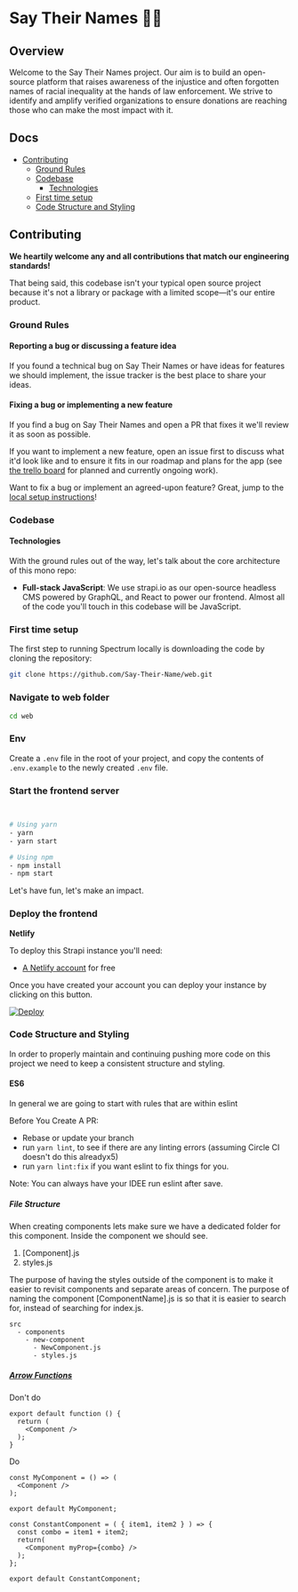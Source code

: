 # Say Their Names ✊🏿

## Overview

Welcome to the Say Their Names project. Our aim is to build an open-source platform that raises awareness of the injustice and often forgotten names of racial inequality at the hands of law enforcement. We strive to identify and amplify verified organizations to ensure donations are reaching those who can make the most impact with it.

## Docs

- [Contributing](#contributing)
  - [Ground Rules](#ground-rules)
  - [Codebase](#codebase)
    - [Technologies](#technologies)
  - [First time setup](#first-time-setup)
  - [Code Structure and Styling](#coding-structure-styling)

## Contributing

**We heartily welcome any and all contributions that match our engineering standards!**

That being said, this codebase isn't your typical open source project because it's not a library or package with a limited scope—it's our entire product.

### Ground Rules

#### Reporting a bug or discussing a feature idea

If you found a technical bug on Say Their Names or have ideas for features we should implement, the issue tracker is the best place to share your ideas.

#### Fixing a bug or implementing a new feature

If you find a bug on Say Their Names and open a PR that fixes it we'll review it as soon as possible.

If you want to implement a new feature, open an issue first to discuss what it'd look like and to ensure it fits in our roadmap and plans for the app (see [the trello board](https://trello.com/b/8x3mo2V5/say-their-names-web) for planned and currently ongoing work).

Want to fix a bug or implement an agreed-upon feature? Great, jump to the [local setup instructions](#first-time-setup)!

### Codebase

#### Technologies

With the ground rules out of the way, let's talk about the core architecture of this mono repo:

- **Full-stack JavaScript**: We use strapi.io as our open-source headless CMS powered by GraphQL, and React to power our frontend. Almost all of the code you'll touch in this codebase will be JavaScript.

### First time setup

The first step to running Spectrum locally is downloading the code by cloning the repository:

```sh
git clone https://github.com/Say-Their-Name/web.git
```

### Navigate to web folder

```bash
cd web

```

### Env

Create a `.env` file in the root of your project, and copy the contents of `.env.example` to the newly created `.env` file.

### Start the frontend server

```bash


# Using yarn
- yarn
- yarn start

# Using npm
- npm install
- npm start
```

Let's have fun, let's make an impact.

### Deploy the frontend

**Netlify**

To deploy this Strapi instance you'll need:

- [A Netlify account](https://app.netlify.com/signup) for free

Once you have created your account you can deploy your instance by clicking on this button.

[![Deploy](https://www.netlify.com/img/deploy/button.svg)](https://app.netlify.com/start/deploy?repository=https://github.com/Say-Their-Name/web)

### Code Structure and Styling
In order to properly maintain and continuing pushing more code on this project we need to keep a consistent structure and styling.

#### ES6
In general we are going to start with rules that are within eslint

Before You Create A PR:
  - Rebase or update your branch
  - run `yarn lint`, to see if there are any linting errors (assuming Circle CI doesn't do this alreadyx5)
  - run `yarn lint:fix` if you want eslint to fix things for you.

  Note: You can always have your IDEE run eslint after save.

##### File Structure
When creating components lets make sure we have a dedicated folder for this component. Inside the component we should see.
1. [Component].js
2. styles.js

The purpose of having the styles outside of the component is to make it easier to revisit components and separate areas of concern.
The purpose of naming the component [ComponentName].js is so that it is easier to search for, instead of searching for index.js.


```
src
  - components
    - new-component 
      - NewComponent.js
      - styles.js

```

##### [Arrow Functions](https://developer.mozilla.org/en-US/docs/Web/JavaScript/Reference/Functions/Arrow_functions)

Don't do
```
export default function () {
  return (
    <Component />
  );
}
```

Do
```
const MyComponent = () => (
  <Component />
);

export default MyComponent;

const ConstantComponent = ( { item1, item2 } ) => {
  const combo = item1 + item2;
  return(
    <Component myProp={combo} />
  );
};

export default ConstantComponent;
```
